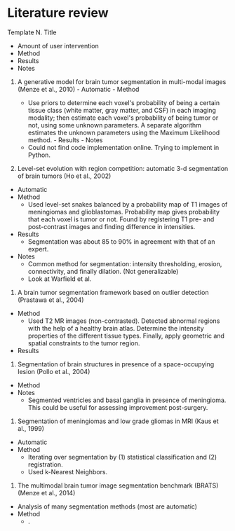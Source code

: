 # Literature review

Template
N. Title  
  - Amount of user intervention
  - Method
  - Results
  - Notes

  1. A generative model for brain tumor segmentation in multi-modal images (Menze et al., 2010)
    - Automatic
    - Method
      - Use priors to determine each voxel's probability of being a certain tissue class (white matter, gray matter, and CSF) in each imaging modality; then estimate each voxel's probability of being tumor or not, using some unknown parameters. A separate algorithm estimates the unknown parameters using the Maximum Likelihood method.
    - Results
    - Notes
      - Could not find code implementation online. Trying to implement in Python.

1. Level-set evolution with region competition: automatic 3-d segmentation of brain tumors (Ho et al., 2002)
  - Automatic
  - Method
    - Used level-set snakes balanced by a probability map of T1 images of meningiomas and glioblastomas. Probability map gives probability that each voxel is tumor or not. Found by registering T1 pre- and post-contrast images and finding difference in intensities.
  - Results
    - Segmentation was about 85 to 90% in agreement with that of an expert.
  - Notes
    - Common method for segmentation: intensity thresholding, erosion, connectivity, and finally dilation. (Not generalizable)
    - Look at Warfield et al.

1. A brain tumor segmentation framework based on outlier detection (Prastawa et al., 2004)
  - Method
    - Used T2 MR images (non-contrasted). Detected abnormal regions with the help of a healthy brain atlas. Determine the intensity properties of the different tissue types. Finally, apply geometric and spatial constraints to the tumor region.
  - Results

1. Segmentation of brain structures in presence of a space-occupying lesion (Pollo et al., 2004)
  - Method
  - Notes
     - Segmented ventricles and basal ganglia in presence of meningioma. This could be useful for assessing improvement post-surgery.

1. Segmentation of meningiomas and low grade gliomas in MRI (Kaus et al., 1999)
  - Automatic
  - Method
    - Iterating over segmentation by (1) statistical classification and (2) registration.
    - Used k-Nearest Neighbors.

1. The multimodal brain tumor image segmentation benchmark (BRATS) (Menze et al., 2014)
  - Analysis of many segmentation methods (most are automatic)
  - Method
    - .

